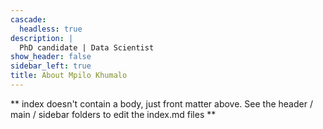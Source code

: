 ```yaml
---
cascade:
  headless: true
description: |
  PhD candidate | Data Scientist
show_header: false
sidebar_left: true
title: About Mpilo Khumalo
---
```


** index doesn't contain a body, just front matter above.
See the header / main / sidebar folders to edit the index.md files **
